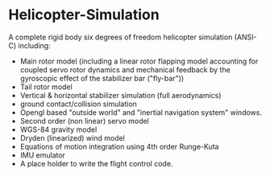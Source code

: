 # Helicopter-Simulation

A complete rigid body six degrees of freedom helicopter simulation (ANSI-C) including:
* Main rotor model (including a linear rotor flapping model accounting for coupled servo
  rotor dynamics and mechanical feedback by the gyroscopic effect of the stabilizer bar ("fly-bar"))
* Tail rotor model
* Vertical & horizontal stabilizer simulation (full aerodynamics)
* ground contact/collision simulation
* Opengl based "outside world" and "inertial navigation system" windows.
* Second order (non linear) servo model
* WGS-84 gravity model
* Dryden (linearized) wind model
* Equations of motion integration using 4th order Runge-Kuta
* IMU emulator
* A place holder to write the flight control code.
